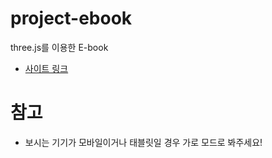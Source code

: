 # project-ebook
three.js를 이용한 E-book
* [사이트 링크](https://handeul-kim.github.io/project-ebook/)
# 참고
   * 보시는 기기가 모바일이거나 태블릿일 경우 가로 모드로 봐주세요!

